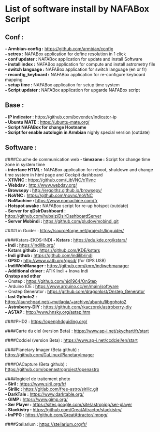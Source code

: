 
# List of software install by NAFABox Script

## Conf :

__- Armbian-config :__ https://github.com/armbian/config   
__- setres :__  NAFABox application for define resolution in 1 click   
__- conf updater :__ NAFABox application for update and install Software   
__- install index :__ NAFABox application for compute and install astrometry file   
__- switch language :__ NAFABox application for switch language (en or fr)   
__- reconfig_keyboard :__ NAFABox application for re-configure keyboard mapping   
__- setup time :__ NAFABox application for setup time system   
__- Script updater :__ NAFABox application for upgarde NAFABox script   

## Base :

__- IP indicator :__ https://github.com/bovender/indicator-ip   
__- Ubuntu MATE :__ https://ubuntu-mate.org/   
__- Script NAFABox for change Hostname__   
__- Script for enable autologin in Armbian__ nighly special version (outdate)   

## Software : 

####Couche de communication web
__- timezone :__ Script for change time zone in system time   
__- interface HTML :__ NAFABox application for reboot, shutdown and change time system in html page and Cockpit dashboard   
__- X11VNC :__ https://github.com/LibVNC/x11vnc   
__- Webdav :__ http://www.webdav.org/   
__- Browsepy :__ http://ergoithz.github.io/browsepy/   
__- NoVNC :__ https://github.com/novnc/noVNC   
__- NoMachine :__ https://www.nomachine.com/fr   
__- Hotspot awake :__ NAFABox script for re-up hotspot (outdate)   
__- Server for qDslrDashboard :__ https://github.com/hubaiz/DslrDashboardServer   
__- Server Mobindi :__ https://github.com/pludov/mobindi.git   
  
####Lin Guider : 
https://sourceforge.net/projects/linguider/

####Kstars-EKOS-INDI
__- Kstars :__ https://edu.kde.org/kstars/   
__- Indi :__ https://indilib.org/   
__- Kstars github :__ https://github.com/KDE/kstars   
__- Indi github :__ https://github.com/indilib/indi   
__- GPSD :__ http://www.catb.org/gpsd/ (for GPS USB)   
__- IndiWebManager :__ https://github.com/knro/indiwebmanager   
__- Additional driver :__ ATIK Indi + Inova Indi   
__Onstep and other__   
    - Onstep : https://github.com/hjd1964/OnStep   
    - Arduino IDE : https://www.arduino.cc/en/main/software   
    - Onstep Generator : https://github.com/dragonlost/Onstep_Generator   
__- last Gphoto2 :__ https://launchpad.net/~mutlaqja/+archive/ubuntu/libgphoto2   
__- Astroberry-DIY :__ https://github.com/rkaczorek/astroberry-diy    
__- ASTAP :__ http://www.hnsky.org/astap.htm   
  
####PHD2 : 
https://openphdguiding.org/

####Carte du ciel (version Beta) : 
https://www.ap-i.net/skychart/fr/start

####Ccdciel (version Beta) : 
https://www.ap-i.net/ccdciel/en/start

####Planetary Imager (Beta github) :
https://github.com/GuLinux/PlanetaryImager

####OACapture (Beta github) : 
https://github.com/openastroproject/openastro

####logiciel de traitement photo   
__- Siril :__ https://www.siril.org/fr/   
__- Sirilic :__ https://gitlab.com/free-astro/sirilic.git   
__- DarkTale :__ https://www.darktable.org/    
__- GIMP :__ https://www.gimp.org/    
__- Ser Player :__ https://sites.google.com/site/astropipp/ser-player    
__- Stackistry :__ https://github.com/GreatAttractor/stackistry/     
__- ImPPG :__ https://github.com/GreatAttractor/imppg/   

####Stellarium : 
https://stellarium.org/fr/
